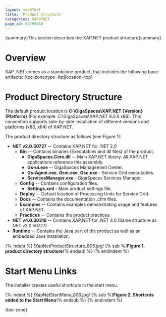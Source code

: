 ```yaml
---
layout: xap97net
title:  Product structure
categories: XAP97NET
page_id: 63799358
---
```


{summary}This section describes the XAP.NET product structure{summary}

# Overview

XAP .NET comes as a standalone product, that includes the following basic artifacts:
{toc-zone:type=list|location=top}

# Product Directory Structure

The default product location is **C:\GigaSpaces\XAP.NET \{Version\} \{Platform\}** (For example: C:\GigaSpaces\XAP.NET 8.0.6 x86). This convention supports side-by-side installation of different versions and platforms (x86, x64) of XAP.NET.

The product directory structure as follows (see Figure 1):
- **NET v2.0.50727** -- Contains XAP.NET for .NET 2.0
    - **Bin** -- Contains binaries (Executables and dll files) of the product.
        - **GigaSpaces.Core.dll** -- Main XAP.NET library. All XAP.NET applications reference this assembly.
        - **Gs-ui.exe** -- GigaSpaces Management Center.
        - **Gs-Agent.exe**, **Gsm.exe**, **Gsc.exe** - Service Grid executables.
        - **ServicesManager.exe** - GigaSpaces Services Manager.
    - **Config** -- Contains configuration files.
        - **Settings.xml** - Main product settings file.
    - **Deploy** -- Default location of Processing Units for Service Grid.
    - **Docs** -- Contains the documentation .chm files.
    - **Examples**  -- Contains examples demonstrating usage and features of XAP.NET.
    - **Practices** -- Contains the product practices.
- **NET v4.0.30319** -- Contains XAP.NET for .NET 4.0 (Same structure as NET v2.0.50727)
- **Runtime** -- Contains the Java part of the product as well as an embedded Java installation.


{% indent %}
!XapNetProductStructure_806.jpg!
{% sub %}**Figure 1. product directory structure**{% endsub %}
{% endindent %}


# Start Menu Links

The installer creates useful shortcuts in the start menu.


{% indent %}
!XapNetStartMenu_806.jpg!
{% sub %}**Figure 2. Shortcuts added to the Start Menu**{% endsub %}
{% endindent %}


{toc-zone}